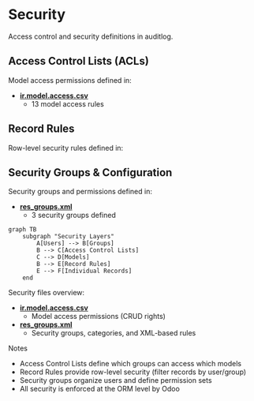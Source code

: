 # Security

Access control and security definitions in auditlog.

## Access Control Lists (ACLs)

Model access permissions defined in:
- **[ir.model.access.csv](../auditlog/security/ir.model.access.csv)**
  - 13 model access rules

## Record Rules

Row-level security rules defined in:

## Security Groups & Configuration

Security groups and permissions defined in:
- **[res_groups.xml](../auditlog/security/res_groups.xml)**
  - 3 security groups defined

```mermaid
graph TB
    subgraph "Security Layers"
        A[Users] --> B[Groups]
        B --> C[Access Control Lists]
        C --> D[Models]
        B --> E[Record Rules]
        E --> F[Individual Records]
    end
```

Security files overview:
- **[ir.model.access.csv](../auditlog/security/ir.model.access.csv)**
  - Model access permissions (CRUD rights)
- **[res_groups.xml](../auditlog/security/res_groups.xml)**
  - Security groups, categories, and XML-based rules

Notes
- Access Control Lists define which groups can access which models
- Record Rules provide row-level security (filter records by user/group)
- Security groups organize users and define permission sets
- All security is enforced at the ORM level by Odoo
